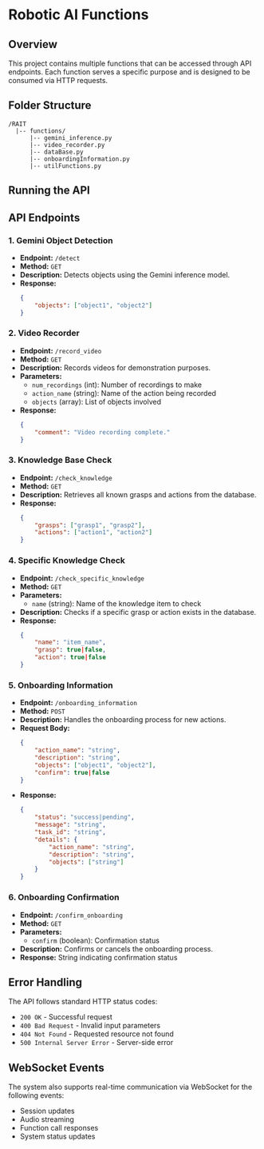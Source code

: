 # Robotic AI Functions

## Overview
This project contains multiple functions that can be accessed through API endpoints. Each function serves a specific purpose and is designed to be consumed via HTTP requests.

## Folder Structure
```
/RAIT
  |-- functions/
      |-- gemini_inference.py
      |-- video_recorder.py
      |-- dataBase.py
      |-- onboardingInformation.py
      |-- utilFunctions.py
```

## Running the API

## API Endpoints

### 1. Gemini Object Detection
- **Endpoint:** `/detect`
- **Method:** `GET`
- **Description:** Detects objects using the Gemini inference model.
- **Response:**
    ```json
    {
        "objects": ["object1", "object2"]
    }
    ```

### 2. Video Recorder
- **Endpoint:** `/record_video`
- **Method:** `GET`
- **Description:** Records videos for demonstration purposes.
- **Parameters:**
    - `num_recordings` (int): Number of recordings to make
    - `action_name` (string): Name of the action being recorded
    - `objects` (array): List of objects involved
- **Response:**
    ```json
    {
        "comment": "Video recording complete."
    }
    ```

### 3. Knowledge Base Check
- **Endpoint:** `/check_knowledge`
- **Method:** `GET`
- **Description:** Retrieves all known grasps and actions from the database.
- **Response:**
    ```json
    {
        "grasps": ["grasp1", "grasp2"],
        "actions": ["action1", "action2"]
    }
    ```

### 4. Specific Knowledge Check
- **Endpoint:** `/check_specific_knowledge`
- **Method:** `GET`
- **Parameters:**
    - `name` (string): Name of the knowledge item to check
- **Description:** Checks if a specific grasp or action exists in the database.
- **Response:**
    ```json
    {
        "name": "item_name",
        "grasp": true|false,
        "action": true|false
    }
    ```

### 5. Onboarding Information
- **Endpoint:** `/onboarding_information`
- **Method:** `POST`
- **Description:** Handles the onboarding process for new actions.
- **Request Body:**
    ```json
    {
        "action_name": "string",
        "description": "string",
        "objects": ["object1", "object2"],
        "confirm": true|false
    }
    ```
- **Response:**
    ```json
    {
        "status": "success|pending",
        "message": "string",
        "task_id": "string",
        "details": {
            "action_name": "string",
            "description": "string",
            "objects": ["string"]
        }
    }
    ```

### 6. Onboarding Confirmation
- **Endpoint:** `/confirm_onboarding`
- **Method:** `GET`
- **Parameters:**
    - `confirm` (boolean): Confirmation status
- **Description:** Confirms or cancels the onboarding process.
- **Response:** String indicating confirmation status

## Error Handling
The API follows standard HTTP status codes:
- `200 OK` - Successful request
- `400 Bad Request` - Invalid input parameters
- `404 Not Found` - Requested resource not found
- `500 Internal Server Error` - Server-side error

## WebSocket Events
The system also supports real-time communication via WebSocket for the following events:
- Session updates
- Audio streaming
- Function call responses
- System status updates
